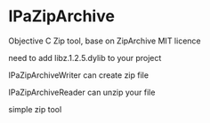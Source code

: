 IPaZipArchive
=============

Objective C Zip tool, base on ZipArchive  MIT licence


need to add libz.1.2.5.dylib to your project

IPaZipArchiveWriter can create zip file

IPaZipArchiveReader can unzip your file

simple zip tool
